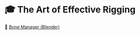 # :mortar_board: The Art of Effective Rigging

:link: [Bone Manager (Blender)](https://fin.gumroad.com/l/STdb)
